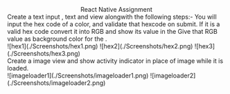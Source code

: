 <div align="center"> React Native Assignment</div>


<div> Create a text input , text and view alongwith the following steps:-
     You will input the hex code of a color, and validate that hexcode on submit.
      If it is a valid hex code convert it into RGB and show its value in the <Text> 
      Give that RGB value as background color for the <View>.
</div>

<div>
    ![hex1](./Screenshots/hex1.png)
    ![hex2](./Screenshots/hex2.png)
    ![hex3](./Screenshots/hex3.png)
</div>


<div> Create a image view and show activity indicator in place of image while it
     is loaded.
</div>
<div>
    ![imageloader1](./Screenshots/imageloader1.png)
    ![imageloader2](./Screenshots/imageloader2.png)
</div>